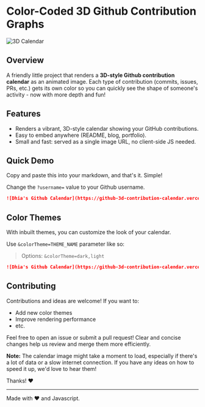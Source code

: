 # Color-Coded 3D Github Contribution Graphs

![3D Calendar](https://github-3d-contribution-calendar.vercel.app/api?username=swolchok)

## Overview
A friendly little project that renders a **3D-style Github contribution calendar** as an animated image.
Each type of contribution (commits, issues, PRs, etc.) gets its own color so you can quickly see the shape of someone's activity - now with more depth and fun!

## Features
- Renders a vibrant, 3D-style calendar showing your GitHub contributions.
- Easy to embed anywhere (README, blog, portfolio).
- Small and fast: served as a single image URL, no client-side JS needed.

## Quick Demo
Copy and paste this into your markdown, and that's it. Simple!

Change the `?username=` value to your Github username.

```md
![Dhia's Github Calendar](https://github-3d-contribution-calendar.vercel.app/api?username=dhia-sarraj)
```

## Color Themes
With inbuilt themes, you can customize the look of your calendar.

Use `&colorTheme=THEME_NAME` parameter like so:

> Options: `&colorTheme=dark,light`

```md
![Dhia's Github Calendar](https://github-3d-contribution-calendar.vercel.app/api?username=dhia-sarraj&colorTheme=light)
```

## Contributing
Contributions and ideas are welcome! If you want to:
* Add new color themes
* Improve rendering performance
* etc.

Feel free to open an issue or submit a pull request! Clear and concise changes help us review and merge them more efficiently.

**Note:** The calendar image might take a moment to load, especially if there's a lot of data or a slow internet connection. If you have any ideas on how to speed it up, we'd love to hear them!

Thanks! ❤️

---

Made with ❤️ and Javascript.